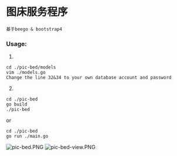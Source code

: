 # 图床服务程序

    基于beego & bootstrap4

### Usage:

1. 

    cd ./pic-bed/models
    vim ./models.go
    Change the line 32&34 to your own database account and password

2. 
    
    cd ./pic-bed
    go build
    ./pic-bed

or

    cd ./pic-bed
    go run ./main.go

![pic-bed.PNG](https://i.loli.net/2018/03/12/5aa5dfccba490.png)
![pic-bed-view.PNG](https://i.loli.net/2018/03/12/5aa5e1a0748f2.png)